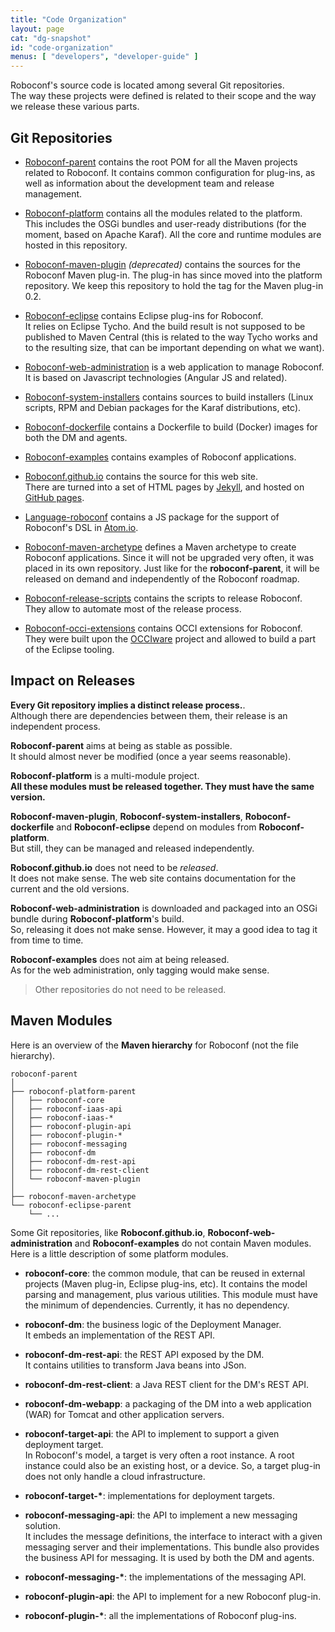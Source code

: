 ```yaml
---
title: "Code Organization"
layout: page
cat: "dg-snapshot"
id: "code-organization"
menus: [ "developers", "developer-guide" ]
---
```


Roboconf's source code is located among several Git repositories.  
The way these projects were defined is related to their scope and the way we release these
various parts.

## Git Repositories

* [Roboconf-parent](https://github.com/roboconf/roboconf-parent) contains the root POM for all the Maven projects related to Roboconf.
It contains common configuration for plug-ins, as well as information about the development team and release management.

* [Roboconf-platform](https://github.com/roboconf/roboconf-platform) contains all the modules related to the platform.  
This includes the OSGi bundles and user-ready distributions (for the moment, based on Apache Karaf). All the core and
runtime modules are hosted in this repository.

* [Roboconf-maven-plugin](https://github.com/roboconf/roboconf-maven-plugin) *(deprecated)* contains the sources for the Roboconf Maven plug-in. 
The plug-in has since moved into the platform repository. We keep this repository to hold the tag for the Maven plug-in 0.2.

* [Roboconf-eclipse](https://github.com/roboconf/roboconf-eclipse) contains Eclipse plug-ins for Roboconf.  
It relies on Eclipse Tycho. And the build result is not supposed to be published to Maven Central (this is related to the way Tycho works
and to the resulting size, that can be important depending on what we want).

* [Roboconf-web-administration](https://github.com/roboconf/roboconf-web-administration) is a web application to manage Roboconf.  
It is based on Javascript technologies (Angular JS and related).

* [Roboconf-system-installers](https://github.com/roboconf/roboconf-system-installers) contains sources to build
installers (Linux scripts, RPM and Debian packages for the Karaf distributions, etc).

* [Roboconf-dockerfile](https://github.com/roboconf/roboconf-dockerfile) contains a Dockerfile to build (Docker) images
for both the DM and agents.

* [Roboconf-examples](https://github.com/roboconf/roboconf-examples) contains examples of Roboconf applications.

* [Roboconf.github.io](https://github.com/roboconf/roboconf.github.io) contains the source for this web site.  
There are turned into a set of HTML pages by [Jekyll](http://jekyllrb.com), and hosted on [GitHub pages](https://pages.github.com/).

* [Language-roboconf](https://github.com/roboconf/language-roboconf) contains a JS package for the support of Roboconf's DSL
in [Atom.io](https://atom.io/).

* [Roboconf-maven-archetype](https://github.com/roboconf/roboconf-maven-archetype) defines a Maven archetype to create Roboconf applications.
Since it will not be upgraded very often, it was placed in its own repository. Just like for the **roboconf-parent**, it will be released
on demand and independently of the Roboconf roadmap.

* [Roboconf-release-scripts](https://github.com/roboconf/roboconf-release-scripts) contains the scripts to release Roboconf.  
They allow to automate most of the release process.

* [Roboconf-occi-extensions](https://github.com/roboconf/roboconf-occi-extensions) contains OCCI extensions for Roboconf.
They were built upon the [OCCIware](https://github.com/occiware) project and allowed to build a part of the Eclipse tooling.


## Impact on Releases

**Every Git repository implies a distinct release process.**.  
Although there are dependencies between them, their release is an independent process.

**Roboconf-parent** aims at being as stable as possible.  
It should almost never be modified (once a year seems reasonable).

**Roboconf-platform** is a multi-module project.  
**All these modules must be released together. They must have the same version.**

**Roboconf-maven-plugin**, **Roboconf-system-installers**, **Roboconf-dockerfile** and **Roboconf-eclipse** depend on modules from **Roboconf-platform**.  
But still, they can be managed and released independently.

**Roboconf.github.io** does not need to be *released*.  
It does not make sense. The web site contains documentation for the current and the old versions.

**Roboconf-web-administration** is downloaded and packaged into an OSGi bundle during **Roboconf-platform**'s build.  
So, releasing it does not make sense. However, it may a good idea to tag it from time to time.

**Roboconf-examples** does not aim at being released.  
As for the web administration, only tagging would make sense.

> Other repositories do not need to be released.


## Maven Modules

Here is an overview of the **Maven hierarchy** for Roboconf (not the file hierarchy).  

	roboconf-parent
	│
	├── roboconf-platform-parent
	│   ├── roboconf-core
	│   ├── roboconf-iaas-api
	│   ├── roboconf-iaas-*
	│   ├── roboconf-plugin-api
	│   ├── roboconf-plugin-*
	│   ├── roboconf-messaging
	│   ├── roboconf-dm
	│   ├── roboconf-dm-rest-api
	│   ├── roboconf-dm-rest-client
	│   └── roboconf-maven-plugin
	│
	├── roboconf-maven-archetype
	└── roboconf-eclipse-parent
    	└── ...


Some Git repositories, like **Roboconf.github.io**, **Roboconf-web-administration** and **Roboconf-examples** do not
contain Maven modules. Here is a little description of some platform modules.


* **roboconf-core**: the common module, that can be reused in external projects (Maven plug-in, 
Eclipse plug-ins, etc). It contains the model parsing and management, plus various utilities.
This module must have the minimum of dependencies. Currently, it has no dependency.

* **roboconf-dm**: the business logic of the Deployment Manager.  
It embeds an implementation of the REST API.

* **roboconf-dm-rest-api**: the REST API exposed by the DM.  
It contains utilities to transform Java beans into JSon.

* **roboconf-dm-rest-client**: a Java REST client for the DM's REST API.

* **roboconf-dm-webapp**: a packaging of the DM into a web application (WAR) for Tomcat and other
application servers.

* **roboconf-target-api**: the API to implement to support a given deployment target.  
In Roboconf's model, a target is very often a root instance. A root instance could also be
an existing host, or a device. So, a target plug-in does not only handle a cloud infrastructure.

* **roboconf-target-\***: implementations for deployment targets.

* **roboconf-messaging-api**: the API to implement a new messaging solution.  
It includes the message definitions, the interface to interact with a given messaging server
and their implementations. This bundle also provides the business API for messaging. It is
used by both the DM and agents.

* **roboconf-messaging-\***: the implementations of the messaging API.

* **roboconf-plugin-api**: the API to implement for a new Roboconf plug-in.

* **roboconf-plugin-\***: all the implementations of Roboconf plug-ins.

